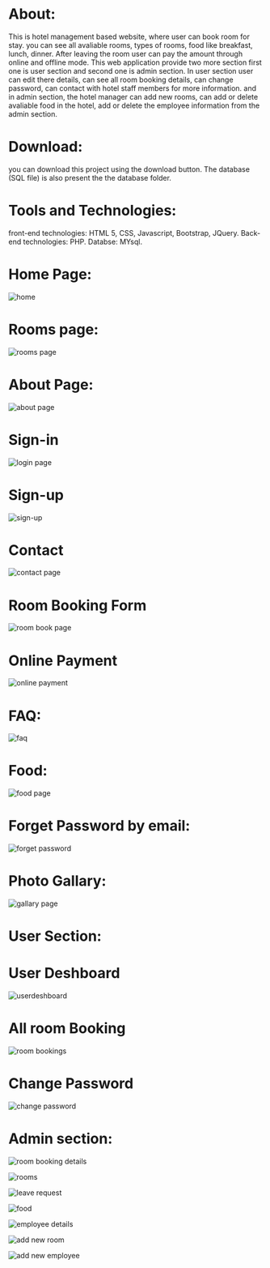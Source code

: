 # About: 
This is hotel management based website, where user can book room for stay. you can see all avaliable rooms, types of rooms, food like breakfast, lunch, dinner. After leaving the room user can pay the amount through online and offline mode. 
This web application provide two more section first one is user section and second one is admin section. In user section user can edit there details, can see all room booking details, can change password, can contact with hotel staff members for more information. and in admin section, the hotel manager can add new rooms, can add or delete avaliable food in the hotel, add or delete the employee information from the admin section.

# Download:
you can download this project using the download button.
The database (SQL file) is also present the the database folder.

# Tools and Technologies:
front-end technologies: HTML 5, CSS, Javascript, Bootstrap, JQuery.
Back-end technologies: PHP.
Databse: MYsql.

# Home Page:

![home](https://user-images.githubusercontent.com/43519675/209503877-2c4bd8db-5e0e-4407-a537-f7b121e20d89.jpeg)

# Rooms page:

![rooms page](https://user-images.githubusercontent.com/43519675/209508110-bb9914f9-48e5-45eb-821f-a4e379443541.jpeg)

# About Page:

![about page](https://user-images.githubusercontent.com/43519675/209508219-efc1b55d-9870-4f9e-aabb-2ecf452328de.jpeg)

# Sign-in 

![login page](https://user-images.githubusercontent.com/43519675/209508307-09845526-b0c3-4868-8e34-76c62030aa8a.jpeg)

# Sign-up

![sign-up](https://user-images.githubusercontent.com/43519675/209508512-e5cbb78d-997f-47bb-836a-ddb1e00a9c6b.jpeg)

# Contact 

![contact page](https://user-images.githubusercontent.com/43519675/209508572-d0e3019f-cf27-4a9f-a3fa-e7a4c2d54024.jpeg)

# Room Booking Form

![room book page](https://user-images.githubusercontent.com/43519675/209508625-d1cad790-cc5f-4942-9ef8-131504edad0d.jpeg)

# Online Payment

![online payment](https://user-images.githubusercontent.com/43519675/209508665-0f41bb3b-9ae7-4a38-83a6-ddb95a82433f.jpeg)

# FAQ:

![faq](https://user-images.githubusercontent.com/43519675/209508784-57439f57-1df2-484c-84f9-d9bcae411632.jpeg)

# Food:

![food page](https://user-images.githubusercontent.com/43519675/209508838-b92615d9-268e-4b57-b73d-7a8f3828385a.jpeg)

# Forget Password by email:

![forget password](https://user-images.githubusercontent.com/43519675/209508886-a51a27e0-47c8-42e6-881f-41562273fc0e.jpeg)

# Photo Gallary:

![gallary page](https://user-images.githubusercontent.com/43519675/209508938-bc4da723-5f07-4f7a-9abd-e43b1913f2ad.jpeg)

# User Section: 

# User Deshboard

![userdeshboard](https://user-images.githubusercontent.com/43519675/209508968-0f52a09b-60ea-4a0c-b814-73c82cceabab.jpeg)

# All room Booking

![room bookings](https://user-images.githubusercontent.com/43519675/209508987-90c19645-1c54-4c68-afe4-cd4704cedf42.jpeg)

# Change Password

![change password](https://user-images.githubusercontent.com/43519675/209508999-a4e7387f-dc1a-4ca8-8dfc-9a06819705ea.jpeg)

# Admin section: 

![room booking details](https://user-images.githubusercontent.com/43519675/209509092-c1b1cb62-b395-49ad-9d93-3645ff440bce.jpeg)

![rooms](https://user-images.githubusercontent.com/43519675/209509099-262630be-f795-40b8-bdca-f4b466e247a0.jpeg)

![leave request](https://user-images.githubusercontent.com/43519675/209509110-8f831708-cc83-42da-b92c-dbd95285ac96.jpeg)

![food](https://user-images.githubusercontent.com/43519675/209509117-c5238d79-26c7-40dd-83c2-40eb62b9a098.jpeg)

![employee details](https://user-images.githubusercontent.com/43519675/209509127-bce03f7e-e1e5-41a8-9fc9-c3cb8296deef.jpeg)

![add new room](https://user-images.githubusercontent.com/43519675/209509135-6d95d775-50a5-4dc2-82bb-f80d9336ea49.jpeg)

![add new employee](https://user-images.githubusercontent.com/43519675/209509147-c652f814-1859-4d70-ad0c-3d5cd9f82f0a.jpeg)
